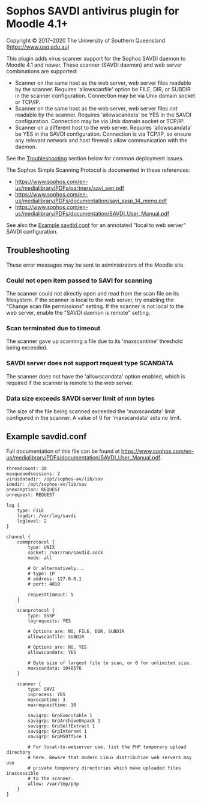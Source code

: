 # Sophos SAVDI antivirus plugin for Moodle 4.1+

Copyright © 2017–2020 The University of Southern Queensland (https://www.usq.edu.au)

This plugin adds virus scanner support for the Sophos SAVDI daemon to Moodle 4.1 and newer. These scanner (SAVDI daemon) and web server combinations are supported:

* Scanner on the same host as the web server, web server files readable by the scanner. Requires 'allowscanfile' option be FILE, DIR, or SUBDIR in the scanner configuration. Connection may be via Unix domain socket or TCP/IP.
* Scanner on the same host as the web server, web server files *not* readable by the scanner. Requires 'allowscandata' be YES in the SAVDI configuration. Connection may be via Unix domain socket or TCP/IP.
* Scanner on a different host to the web server. Requires 'allowscandata' be YES in the SAVDI configuration. Connection is via TCP/IP, so ensure any relevant network and host firewalls allow communication with the daemon.

See the [Troubleshooting](#troubleshooting) section below for common deployment issues.

The Sophos Simple Scanning Protocol is documented in these references:

* https://www.sophos.com/en-us/medialibrary/PDFs/partners/savi_sen.pdf
* https://www.sophos.com/en-us/medialibrary/PDFs/documentation/savi_sssp_14_meng.pdf
* https://www.sophos.com/en-us/medialibrary/PDFs/documentation/SAVDI_User_Manual.pdf

See also the [Example savdid.conf](#example-savdid.conf) for an annotated "local to web server" SAVDI configuration.

## Troubleshooting

These error messages may be sent to administrators of the Moodle site.

### Could not open item passed to SAVI for scanning

The scanner could not directly open and read from the scan file on its filesystem. If the scanner is local to the web server, try enabling the "Change scan file permissions" setting. If the scanner is not local to the web server, enable the "SAVDI daemon is remote" setting.

### Scan terminated due to timeout

The scanner gave up scanning a file due to its 'maxscantime' threshold being exceeded.

### SAVDI server does not support request type SCANDATA

The scanner does not have the 'allowscandata' option enabled, which is required if the scanner is remote to the web server.

### Data size exceeds SAVDI server limit of _nnn_ bytes

The size of the file being scanned exceeded the 'maxscandata' limit configured in the scanner. A value of 0 for 'maxscandata' sets no limit.

## Example savdid.conf

Full documentation of this file can be found at https://www.sophos.com/en-us/medialibrary/PDFs/documentation/SAVDI_User_Manual.pdf.

    threadcount: 30
    maxqueuedsessions: 2
    virusdatadir: /opt/sophos-av/lib/sav
    idedir: /opt/sophos-av/lib/sav
    onexception: REQUEST
    onrequest: REQUEST

    log {
        type: FILE
        logdir: /var/log/savdi
        loglevel: 2
    }

    channel {
        commprotocol {
            type: UNIX
            socket: /var/run/savdid.sock
            mode: all

            # Or alternatively...
            # type: IP
            # address: 127.0.0.1
            # port: 4010

            requesttimeout: 5
        }

        scanprotocol {
            type: SSSP
            logrequests: YES

            # Options are: NO, FILE, DIR, SUBDIR
            allowscanfile: SUBDIR

            # Options are: NO, YES
            allowscandata: YES

            # Byte size of largest file to scan, or 0 for unlimited size.
            maxscandata: 1048576
        }

        scanner {
            type: SAVI
            inprocess: YES
            maxscantime: 3
            maxrequesttime: 10

            savigrp: GrpExecutable 1
            savigrp: GrpArchiveUnpack 1
            savigrp: GrpSelfExtract 1
            savigrp: GrpInternet 1
            savigrp: GrpMSOffice 1

            # For local-to-webserver use, list the PHP temporary upload directory
            # here. Beware that modern Linux distribution web servers may use
            # private temporary directories which make uploaded files inaccessible
            # to the scanner.
            allow: /var/tmp/php
        }
    }

